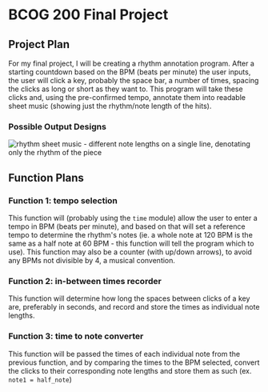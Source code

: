 # BCOG 200 Final Project
## Project Plan
For my final project, I will be creating a rhythm annotation program. After a starting countdown based on the BPM (beats per minute) the user inputs, the user will click a key, probably the space bar, a number of times, spacing the clicks as long or short as they want to. This program will take these clicks and, using the pre-confirmed tempo, annotate them into readable sheet music (showing just the rhythm/note length of the hits).
### Possible Output Designs
![rhythm sheet music - different note lengths on a single line, denotating only the rhythm of the piece](https://github.com/user-attachments/assets/33c0b518-85cc-4853-9aad-edee10100261)

## Function Plans
### Function 1: tempo selection
This function will (probably using the `time` module) allow the user to enter a tempo in BPM (beats per minute), and based on that will set a reference tempo to determine the rhythm's notes (ie. a whole note at 120 BPM is the same as a half note at 60 BPM - this function will tell the program which to use). This function may also be a counter (with up/down arrows), to avoid any BPMs not divisible by 4, a musical convention.
### Function 2: in-between times recorder
This function will determine how long the spaces between clicks of a key are, preferably in seconds, and record and store the times as individual note lengths.
### Function 3: time to note converter
This function will be passed the times of each individual note from the previous function, and by comparing the times to the BPM selected, convert the clicks to their corresponding note lengths and store them as such (ex. `note1 = half_note`)
